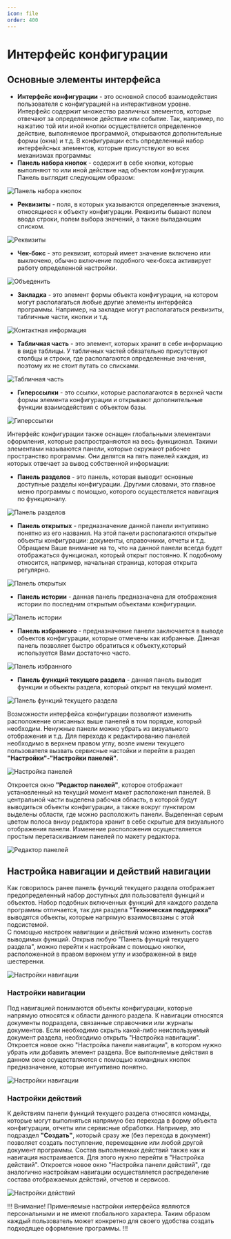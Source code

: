 ```yaml
---
icon: file
order: 400
---
```


# Интерфейс конфигурации

## Основные элементы интерфейса

* **Интерфейс конфигурации** - это основной способ взаимодействия пользователя с конфигурацией на интерактивном уровне. Интерфейс содержит множество различных элементов, которые отвечают за определенное действие или событие. Так, например, по нажатию той или иной кнопки осуществляется определенное действие, выполняемое программой, открываются дополнительные формы (окна) и т.д. В конфигурации есть определенный набор интерфейсных элементов, которые присутствуют во всех механизмах программы:
* **Панель набора кнопок** - содержит в себе кнопки, которые выполняют то или иной действие над объектом конфигурации. Панель выглядит следующим образом:

![Панель набора кнопок](static/01_ИнтерфейсКонфигурации.png)

* **Реквизиты** - поля, в которых указываются определенные значения, относящиеся к объекту конфигурации. Реквизиты бывают полем ввода строки, полем выбора значений, а также выпадающим списком. 

![Реквизиты](static/02_ИнтерфейсКонфигурации.png)

* **Чек-бокс** - это реквизит, который имеет значение включено или выключено, обычно включение подобного чек-бокса активирует работу определенной настройки. 

![Объеденить](static/ИнтерфейсКонфигурации.png)

* **Закладка** - это элемент формы объекта конфигурации, на котором могут располагаться любые другие элементы интерфейса программы. Например, на закладке могут располагаться реквизиты, табличные части, кнопки и т.д.

![Контактная информация](static/03_ИнтерфейсКонфигурации.png)

* **Табличная часть** - это элемент, которых хранит в себе информацию в виде таблицы. У табличных частей обязательно присутствуют столбцы и строки, где располагаются определенные значения, поэтому их не стоит путать со списками. 

![Табличная часть](static/04_ИнтерфейсКонфигурации.png)

* **Гиперссылки** - это ссылки, которые располагаются в верхней части формы элемента конфигурации и открывают дополнительные функции взаимодействия с объектом базы. 

![Гиперссылки](static/1_ИнтерфейсКонфигурации.png)

Интерфейс конфигурации также оснащен глобальными элементами оформления, которые распространяются на весь функционал. Такими элементами называются панели, которые окружают рабочее пространство программы. Они делятся на пять панелей каждая, из которых отвечает за вывод собственной информации:   

* **Панель разделов** - это панель, которая выводит основные доступные разделы конфигурации. Другими словами, это главное меню программы с помощью, которого осуществляется навигация по функционалу. 

![Панель разделов](static/05_ИнтерфейсКонфигурации.png)

* **Панель открытых** - предназначение данной панели интуитивно понятно из его названия. На этой панели располагаются открытые объекты конфигурации: документы, справочники, отчеты и т.д. Обращаем Ваше внимание на то, что на данной панели всегда будет отображаться функционал, который открыт постоянно. К подобному относится, например, начальная страница, которая открыта регулярно. 

![Панель открытых](static/06_ИнтерфейсКонфигурации.png)

* **Панель истории** - данная панель предназначена для отображения истории по последним открытым объектами конфигурации.

![Панель истории](static/07_ИнтерфейсКонфигурации.png)

* **Панель избранного** - предназначение панели заключается в выводе объектов конфигурации, которые отмечены как избранные. Данная панель позволяет быстро обратиться к объекту,который используется Вами достаточно часто. 

![Панель избранного](static/08_ИнтерфейсКонфигурации.png)

* **Панель функций текущего раздела** - данная панель выводит функции и объекты раздела, который открыт на текущий момент.

![Панель функций текущего раздела](static/09_ИнтерфейсКонфигурации.png)

Возможности интерфейса конфигурации позволяют изменить расположение описанных выше панелей в том порядке, который необходим. Ненужные панели можно убрать из визуального отображения и т.д. Для перехода к редактированию панелей необходимо в верхнем правом углу, возле имени текущего пользователя вызвать сервисные настойки и перейти в раздел **"Настройки"-"Настройки панелей"**.

![Настройка панелей](static/10_ИнтерфейсКонфигурации.png)

Откроется окно **"Редактор панелей"**, которое отображает установленный на текущий момент макет расположения панелей. В центральной части выделена рабочая область, в которой будут выводиться объекты конфигурации, а также вокруг пунктиром выделены области, где можно расположить панели. Выделенная серым цветом полоса внизу редактора хранит в себе скрытые для визуального отображения панели. Изменение расположения осуществляется простым перетаскиванием панелей по макету редактора.

![Редактор панелей](static/11_ИнтерфейсКонфигурации.png)

## Настройка навигации и действий навигации

Как говорилось ранее панель функций текущего раздела отображает предопределенный набор доступных для пользователя функций и объектов. Набор подобных включенных функций для каждого раздела программы отличается, так для раздела **"Техническая поддержка"** выводятся объекты, которые напрямую взаимосвязаны с этой подсистемой.  
С помощью настроек навигации и действий можно изменить состав выводимых функций. Открыв любую "Панель функций текущего раздела", можно перейти к настройкам с помощью кнопки, расположенной в правом верхнем углу и изображенной в виде шестеренки. 

![Настройки навигации](static/12_ИнтерфейсКонфигурации.png)

### Настройки навигации

Под навигацией понимаются объекты конфигурации, которые напрямую относятся к области данного раздела. К навигации относятся документы подраздела, связанные справочники или журналы документов. Если необходимо скрыть какой-либо неиспользуемый документ раздела, необходимо открыть "Настройка навигации". Откроется новое окно "Настройка панели навигации", в котором нужно убрать или добавить элемент раздела. Все выполняемые действия в данном окне осуществляются с помощью командных кнопок предназначение, которые интуитивно понятно.

![Настройки навигации](static/13_ИнтерфейсКонфигурации.png)

### Настройки действий

К действиям панели функций текущего раздела относятся команды, которые могут выполняться напрямую без перехода в форму объекта конфигурации, отчеты или сервисные обработки. Например, это подраздел **"Создать"**, который сразу же (без перехода в документ) позволяет создать поступление, перемещение или любой другой документ программы. Состав выполняемых действий также как и навигация настраивается. Для этого нужно перейти в "Настройка действий". Откроется новое окно "Настройка панели действий", где аналогично настройкам навигации осуществляется распределение состава отображаемых действий, отчетов и сервисов.

![Настройки действий](static/14_ИнтерфейсКонфигурации.png)

!!! Внимание! 
Применяемые настройки интерфейса являются персональными и не имеют глобального характера. Таким образом каждый пользователь может конкретно для своего удобства создать подходящее оформление программы.
!!!

